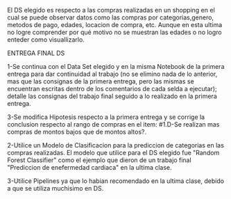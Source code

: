 El DS elegido es respecto a las compras realizadas en un shopping en el cual se puede observar datos como las compras por categorias,genero, metodos de pago, edades, locacion de compra, etc. Aunque en esta ultima no logre comprender por qué motivo no se muestran las edades o no logro enteder como visuallizarlo.

ENTREGA FINAL DS

1-Se continua con el Data Set elegido y en la misma Notebook de la primera entrega para dar continuidad al trabajo (no se elimino nada de lo anterior, mas que las consignas de la primera entrega, pero las mismas se encuentran escritas dentro de los comentarios de cada selda a ejecutar); detalle las consignas del trabajo final seguido a lo realizado en la primera entrega. 

3-Se modifica Hipotesis respecto a la primera entrega y se corrige la conclusion respecto al rango de compras en el item: #1.D-Se realizan mas compras de montos bajos que de montos altos?.

2-Utilice un Modelo de Clasificacion para la prediccion de categorias en las compras realizadas. El modelo que utilice para el DS elegido fue "Random Forest Classifier" como el ejemplo que dieron de un trabajo final "Prediccion de enefermedad cardiaca" en la ultima clase. 

3-Utilice Pipelines ya que lo habian recomendado en la ultima clase, debido a que se utiliza muchisimo en DS.
